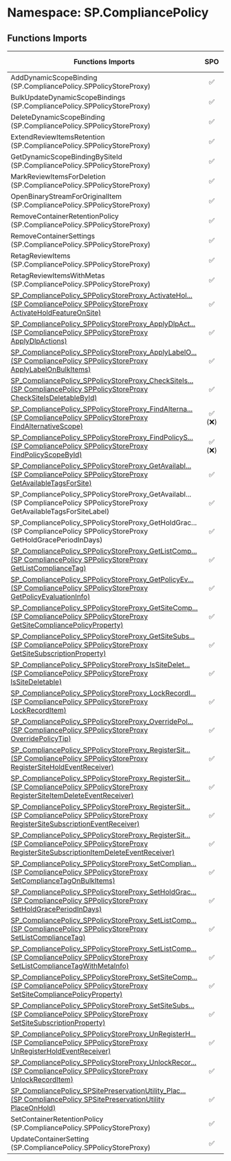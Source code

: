 # Namespace: SP.CompliancePolicy

## Functions Imports

Functions Imports | SPO | SP 2019 | SP 2016 | SP 2013
----------|:---:|:-------:|:-------:|:-------:
AddDynamicScopeBinding (SP.CompliancePolicy.SPPolicyStoreProxy) | ✅ | ❌ | ❌ | ❌
BulkUpdateDynamicScopeBindings (SP.CompliancePolicy.SPPolicyStoreProxy) | ✅ | ❌ | ❌ | ❌
DeleteDynamicScopeBinding (SP.CompliancePolicy.SPPolicyStoreProxy) | ✅ | ❌ | ❌ | ❌
ExtendReviewItemsRetention (SP.CompliancePolicy.SPPolicyStoreProxy) | ✅ | ❌ | ❌ | ❌
GetDynamicScopeBindingBySiteId (SP.CompliancePolicy.SPPolicyStoreProxy) | ✅ | ❌ | ❌ | ❌
MarkReviewItemsForDeletion (SP.CompliancePolicy.SPPolicyStoreProxy) | ✅ | ❌ | ❌ | ❌
OpenBinaryStreamForOriginalItem (SP.CompliancePolicy.SPPolicyStoreProxy) | ✅ | ❌ | ❌ | ❌
RemoveContainerRetentionPolicy (SP.CompliancePolicy.SPPolicyStoreProxy) | ✅ | ❌ | ❌ | ❌
RemoveContainerSettings (SP.CompliancePolicy.SPPolicyStoreProxy) | ✅ | ❌ | ❌ | ❌
RetagReviewItems (SP.CompliancePolicy.SPPolicyStoreProxy) | ✅ | ❌ | ❌ | ❌
RetagReviewItemsWithMetas (SP.CompliancePolicy.SPPolicyStoreProxy) | ✅ | ❌ | ❌ | ❌
[<span title="SP_CompliancePolicy_SPPolicyStoreProxy_ActivateHoldFeatureOnSite">SP_CompliancePolicy_SPPolicyStoreProxy_ActivateHol...</span> (SP CompliancePolicy SPPolicyStoreProxy ActivateHoldFeatureOnSite)](./Functions/SP_CompliancePolicy_SPPolicyStoreProxy_ActivateHoldFeatureOnSite.md) | ✅ | ❌ | ❌ | ❌
[<span title="SP_CompliancePolicy_SPPolicyStoreProxy_ApplyDlpActions">SP_CompliancePolicy_SPPolicyStoreProxy_ApplyDlpAct...</span> (SP CompliancePolicy SPPolicyStoreProxy ApplyDlpActions)](./Functions/SP_CompliancePolicy_SPPolicyStoreProxy_ApplyDlpActions.md) | ✅ | ❌ | ❌ | ❌
[<span title="SP_CompliancePolicy_SPPolicyStoreProxy_ApplyLabelOnBulkItems">SP_CompliancePolicy_SPPolicyStoreProxy_ApplyLabelO...</span> (SP CompliancePolicy SPPolicyStoreProxy ApplyLabelOnBulkItems)](./Functions/SP_CompliancePolicy_SPPolicyStoreProxy_ApplyLabelOnBulkItems.md) | ✅ | ❌ | ❌ | ❌
[<span title="SP_CompliancePolicy_SPPolicyStoreProxy_CheckSiteIsDeletableById">SP_CompliancePolicy_SPPolicyStoreProxy_CheckSiteIs...</span> (SP CompliancePolicy SPPolicyStoreProxy CheckSiteIsDeletableById)](./Functions/SP_CompliancePolicy_SPPolicyStoreProxy_CheckSiteIsDeletableById.md) | ✅ | ❌ | ❌ | ❌
[<span title="SP_CompliancePolicy_SPPolicyStoreProxy_FindAlternativeScope">SP_CompliancePolicy_SPPolicyStoreProxy_FindAlterna...</span> (SP CompliancePolicy SPPolicyStoreProxy FindAlternativeScope)](./Functions/SP_CompliancePolicy_SPPolicyStoreProxy_FindAlternativeScope.md) | ✅ (❌) | ❌ | ❌ | ❌
[<span title="SP_CompliancePolicy_SPPolicyStoreProxy_FindPolicyScopeById">SP_CompliancePolicy_SPPolicyStoreProxy_FindPolicyS...</span> (SP CompliancePolicy SPPolicyStoreProxy FindPolicyScopeById)](./Functions/SP_CompliancePolicy_SPPolicyStoreProxy_FindPolicyScopeById.md) | ✅ (❌) | ❌ | ❌ | ❌
[<span title="SP_CompliancePolicy_SPPolicyStoreProxy_GetAvailableTagsForSite">SP_CompliancePolicy_SPPolicyStoreProxy_GetAvailabl...</span> (SP CompliancePolicy SPPolicyStoreProxy GetAvailableTagsForSite)](./Functions/SP_CompliancePolicy_SPPolicyStoreProxy_GetAvailableTagsForSite.md) | ✅ | ❌ | ❌ | ❌
<span title="SP_CompliancePolicy_SPPolicyStoreProxy_GetAvailableTagsForSiteLabel">SP_CompliancePolicy_SPPolicyStoreProxy_GetAvailabl...</span> (SP CompliancePolicy SPPolicyStoreProxy GetAvailableTagsForSiteLabel) | ✅ | ❌ | ❌ | ❌
<span title="SP_CompliancePolicy_SPPolicyStoreProxy_GetHoldGracePeriodInDays">SP_CompliancePolicy_SPPolicyStoreProxy_GetHoldGrac...</span> (SP CompliancePolicy SPPolicyStoreProxy GetHoldGracePeriodInDays) | ✅ | ❌ | ❌ | ❌
[<span title="SP_CompliancePolicy_SPPolicyStoreProxy_GetListComplianceTag">SP_CompliancePolicy_SPPolicyStoreProxy_GetListComp...</span> (SP CompliancePolicy SPPolicyStoreProxy GetListComplianceTag)](./Functions/SP_CompliancePolicy_SPPolicyStoreProxy_GetListComplianceTag.md) | ✅ | ❌ | ❌ | ❌
[<span title="SP_CompliancePolicy_SPPolicyStoreProxy_GetPolicyEvaluationInfo">SP_CompliancePolicy_SPPolicyStoreProxy_GetPolicyEv...</span> (SP CompliancePolicy SPPolicyStoreProxy GetPolicyEvaluationInfo)](./Functions/SP_CompliancePolicy_SPPolicyStoreProxy_GetPolicyEvaluationInfo.md) | ✅ | ❌ | ❌ | ❌
[<span title="SP_CompliancePolicy_SPPolicyStoreProxy_GetSiteCompliancePolicyProperty">SP_CompliancePolicy_SPPolicyStoreProxy_GetSiteComp...</span> (SP CompliancePolicy SPPolicyStoreProxy GetSiteCompliancePolicyProperty)](./Functions/SP_CompliancePolicy_SPPolicyStoreProxy_GetSiteCompliancePolicyProperty.md) | ✅ | ❌ | ❌ | ❌
[<span title="SP_CompliancePolicy_SPPolicyStoreProxy_GetSiteSubscriptionProperty">SP_CompliancePolicy_SPPolicyStoreProxy_GetSiteSubs...</span> (SP CompliancePolicy SPPolicyStoreProxy GetSiteSubscriptionProperty)](./Functions/SP_CompliancePolicy_SPPolicyStoreProxy_GetSiteSubscriptionProperty.md) | ✅ | ❌ | ❌ | ❌
[<span title="SP_CompliancePolicy_SPPolicyStoreProxy_IsSiteDeletable">SP_CompliancePolicy_SPPolicyStoreProxy_IsSiteDelet...</span> (SP CompliancePolicy SPPolicyStoreProxy IsSiteDeletable)](./Functions/SP_CompliancePolicy_SPPolicyStoreProxy_IsSiteDeletable.md) | ✅ | ❌ | ❌ | ❌
[<span title="SP_CompliancePolicy_SPPolicyStoreProxy_LockRecordItem">SP_CompliancePolicy_SPPolicyStoreProxy_LockRecordI...</span> (SP CompliancePolicy SPPolicyStoreProxy LockRecordItem)](./Functions/SP_CompliancePolicy_SPPolicyStoreProxy_LockRecordItem.md) | ✅ | ❌ | ❌ | ❌
[<span title="SP_CompliancePolicy_SPPolicyStoreProxy_OverridePolicyTip">SP_CompliancePolicy_SPPolicyStoreProxy_OverridePol...</span> (SP CompliancePolicy SPPolicyStoreProxy OverridePolicyTip)](./Functions/SP_CompliancePolicy_SPPolicyStoreProxy_OverridePolicyTip.md) | ✅ | ❌ | ❌ | ❌
[<span title="SP_CompliancePolicy_SPPolicyStoreProxy_RegisterSiteHoldEventReceiver">SP_CompliancePolicy_SPPolicyStoreProxy_RegisterSit...</span> (SP CompliancePolicy SPPolicyStoreProxy RegisterSiteHoldEventReceiver)](./Functions/SP_CompliancePolicy_SPPolicyStoreProxy_RegisterSiteHoldEventReceiver.md) | ✅ | ❌ | ❌ | ❌
[<span title="SP_CompliancePolicy_SPPolicyStoreProxy_RegisterSiteItemDeleteEventReceiver">SP_CompliancePolicy_SPPolicyStoreProxy_RegisterSit...</span> (SP CompliancePolicy SPPolicyStoreProxy RegisterSiteItemDeleteEventReceiver)](./Functions/SP_CompliancePolicy_SPPolicyStoreProxy_RegisterSiteItemDeleteEventReceiver.md) | ✅ | ❌ | ❌ | ❌
[<span title="SP_CompliancePolicy_SPPolicyStoreProxy_RegisterSiteSubscriptionEventReceiver">SP_CompliancePolicy_SPPolicyStoreProxy_RegisterSit...</span> (SP CompliancePolicy SPPolicyStoreProxy RegisterSiteSubscriptionEventReceiver)](./Functions/SP_CompliancePolicy_SPPolicyStoreProxy_RegisterSiteSubscriptionEventReceiver.md) | ✅ | ❌ | ❌ | ❌
[<span title="SP_CompliancePolicy_SPPolicyStoreProxy_RegisterSiteSubscriptionItemDeleteEventReceiver">SP_CompliancePolicy_SPPolicyStoreProxy_RegisterSit...</span> (SP CompliancePolicy SPPolicyStoreProxy RegisterSiteSubscriptionItemDeleteEventReceiver)](./Functions/SP_CompliancePolicy_SPPolicyStoreProxy_RegisterSiteSubscriptionItemDeleteEventReceiver.md) | ✅ | ❌ | ❌ | ❌
[<span title="SP_CompliancePolicy_SPPolicyStoreProxy_SetComplianceTagOnBulkItems">SP_CompliancePolicy_SPPolicyStoreProxy_SetComplian...</span> (SP CompliancePolicy SPPolicyStoreProxy SetComplianceTagOnBulkItems)](./Functions/SP_CompliancePolicy_SPPolicyStoreProxy_SetComplianceTagOnBulkItems.md) | ✅ | ❌ | ❌ | ❌
[<span title="SP_CompliancePolicy_SPPolicyStoreProxy_SetHoldGracePeriodInDays">SP_CompliancePolicy_SPPolicyStoreProxy_SetHoldGrac...</span> (SP CompliancePolicy SPPolicyStoreProxy SetHoldGracePeriodInDays)](./Functions/SP_CompliancePolicy_SPPolicyStoreProxy_SetHoldGracePeriodInDays.md) | ✅ | ❌ | ❌ | ❌
[<span title="SP_CompliancePolicy_SPPolicyStoreProxy_SetListComplianceTag">SP_CompliancePolicy_SPPolicyStoreProxy_SetListComp...</span> (SP CompliancePolicy SPPolicyStoreProxy SetListComplianceTag)](./Functions/SP_CompliancePolicy_SPPolicyStoreProxy_SetListComplianceTag.md) | ✅ | ❌ | ❌ | ❌
[<span title="SP_CompliancePolicy_SPPolicyStoreProxy_SetListComplianceTagWithMetaInfo">SP_CompliancePolicy_SPPolicyStoreProxy_SetListComp...</span> (SP CompliancePolicy SPPolicyStoreProxy SetListComplianceTagWithMetaInfo)](./Functions/SP_CompliancePolicy_SPPolicyStoreProxy_SetListComplianceTagWithMetaInfo.md) | ✅ | ❌ | ❌ | ❌
[<span title="SP_CompliancePolicy_SPPolicyStoreProxy_SetSiteCompliancePolicyProperty">SP_CompliancePolicy_SPPolicyStoreProxy_SetSiteComp...</span> (SP CompliancePolicy SPPolicyStoreProxy SetSiteCompliancePolicyProperty)](./Functions/SP_CompliancePolicy_SPPolicyStoreProxy_SetSiteCompliancePolicyProperty.md) | ✅ | ❌ | ❌ | ❌
[<span title="SP_CompliancePolicy_SPPolicyStoreProxy_SetSiteSubscriptionProperty">SP_CompliancePolicy_SPPolicyStoreProxy_SetSiteSubs...</span> (SP CompliancePolicy SPPolicyStoreProxy SetSiteSubscriptionProperty)](./Functions/SP_CompliancePolicy_SPPolicyStoreProxy_SetSiteSubscriptionProperty.md) | ✅ | ❌ | ❌ | ❌
[<span title="SP_CompliancePolicy_SPPolicyStoreProxy_UnRegisterHoldEventReceiver">SP_CompliancePolicy_SPPolicyStoreProxy_UnRegisterH...</span> (SP CompliancePolicy SPPolicyStoreProxy UnRegisterHoldEventReceiver)](./Functions/SP_CompliancePolicy_SPPolicyStoreProxy_UnRegisterHoldEventReceiver.md) | ✅ | ❌ | ❌ | ❌
[<span title="SP_CompliancePolicy_SPPolicyStoreProxy_UnlockRecordItem">SP_CompliancePolicy_SPPolicyStoreProxy_UnlockRecor...</span> (SP CompliancePolicy SPPolicyStoreProxy UnlockRecordItem)](./Functions/SP_CompliancePolicy_SPPolicyStoreProxy_UnlockRecordItem.md) | ✅ | ❌ | ❌ | ❌
[<span title="SP_CompliancePolicy_SPSitePreservationUtility_PlaceOnHold">SP_CompliancePolicy_SPSitePreservationUtility_Plac...</span> (SP CompliancePolicy SPSitePreservationUtility PlaceOnHold)](./Functions/SP_CompliancePolicy_SPSitePreservationUtility_PlaceOnHold.md) | ✅ | ❌ | ❌ | ❌
SetContainerRetentionPolicy (SP.CompliancePolicy.SPPolicyStoreProxy) | ✅ | ❌ | ❌ | ❌
UpdateContainerSetting (SP.CompliancePolicy.SPPolicyStoreProxy) | ✅ | ❌ | ❌ | ❌